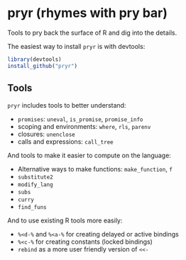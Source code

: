 # pryr (rhymes with pry bar)

Tools to pry back the surface of R and dig into the details. 

The easiest way to install `pryr` is with devtools:

```R
library(devtools)
install_github("pryr")
```

## Tools

`pryr` includes tools to better understand:

* `promises`: `uneval`, `is_promise`, `promise_info`
* scoping and environments: `where`, `rls`, `parenv`
* closures: `unenclose`
* calls and expressions: `call_tree`

And tools to make it easier to compute on the language:

* Alternative ways to make functions: `make_function`, `f`
* `substitute2`
* `modify_lang`
* `subs`
* `curry`
* `find_funs`

And to use existing R tools more easily:

* `%<d-%` and `%<a-%` for creating delayed or active bindings
* `%<c-%` for creating constants (locked bindings)
* `rebind` as a more user friendly version of `<<-`